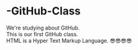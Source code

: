 # -GitHub-Class
We're studying about GitHub.<br>
This is our first GitHub class.<br>
HTML is a Hyper Text Markup Language.
 😎😎😎😎